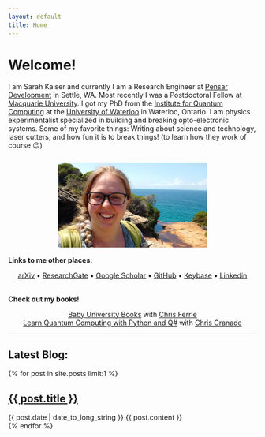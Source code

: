 ```yaml
---
layout: default
title: Home
---
```

 
# Welcome! #

I am Sarah Kaiser and currently I am a Research Engineer at [Pensar Development](https://pensardevelopment.com/) in Settle, WA. Most recently I was a Postdoctoral Fellow at [Macquarie University](https://www.mq.edu.au/). I got my PhD from the [Institute for Quantum Computing](https://uwaterloo.ca/institute-for-quantum-computing/) at the [University of Waterloo](https://uwaterloo.ca/) in Waterloo, Ontario. I am physics experimentalist specialized in building and breaking opto-electronic systems. Some of my favorite things: Writing about science and technology, laser cutters, and how fun it is to break things! (to learn how they work of course 😉)

<p style="text-align: center;">
	<img src="/public/profile-photo.jpg" alt="Sarah Kaiser" style="width: 60%; display: inline;padding-top: 1em;"/>
</p>

**Links to me other places:**
<p style="text-align: center;">
<!-- [arXiv](http://arxiv.org/a/kaiser_s_1) •
[ResearchGate](https://www.researchgate.net/profile/Sarah_Kaiser) •
[Google Scholar](https://scholar.google.ca/citations?user=wUnQwUMAAAAJ&hl=en) •
[GitHub](https://github.com/crazy4pi314) •
[Linkedin](https://www.linkedin.com/in/sckaiser1) -->
<a href="http://arxiv.org/a/kaiser_s_1" target="_top">arXiv</a> • 
<a href="https://www.researchgate.net/profile/Sarah_Kaiser" target="_top">ResearchGate</a> • 
<a href="https://scholar.google.ca/citations?user=wUnQwUMAAAAJ&hl=en" target="_top">Google Scholar</a> • 
<a href="https://github.com/crazy4pi314" target="_top">GitHub</a> • 
<a href="https://keybase.io/skaiser" target="_top">Keybase</a> • 
<a href="https://www.linkedin.com/in/sckaiser1" target="_top">Linkedin</a><br>
<br>
</p>

**Check out my books!**

<p style="text-align: center;"><a href="https://www.amazon.com/Sarah-Kaiser/e/B07H4VDXW5/" target="_top">Baby University Books</a> with <a href="https://csferrie.com/">Chris Ferrie</a></a><br> 
<a href="https://www.manning.com/books/learn-quantum-computing-with-python-and-q-sharp" target="_top">Learn Quantum Computing with Python and Q#</a> with <a href="https://cgranade.com/">Chris Granade</a>
	<!-- <img src="/public/profile-photo.jpg" alt="Sarah Kaiser" style="width: 60%; display: inline;padding-top: 1em;"/> -->
</p>

---

## Latest Blog: ##

<div class="posts">
{% for post in site.posts limit:1 %}
<article>
  <h2>
    <a href="{{ post.url }}">
      {{ post.title }}
    </a>
  </h2>
  <time datetime="{{ post.date | date: "%Y-%m-%d" }}">{{ post.date | date_to_long_string }}</time>
  {{ post.content }}
</article>
{% endfor %}
</div>